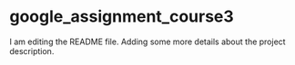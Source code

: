 # google_assignment_course3
I am editing the README file. Adding some more details about the project description.
